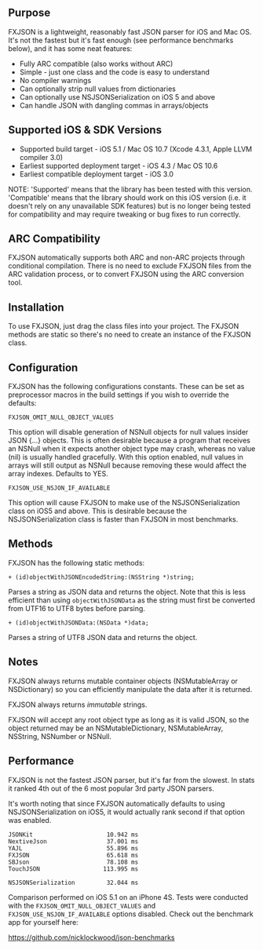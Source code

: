 Purpose
--------------

FXJSON is a lightweight, reasonably fast JSON parser for iOS and Mac OS. It's not the fastest but it's fast enough (see performance benchmarks below), and it has some neat features:

- Fully ARC compatible (also works without ARC)
- Simple - just one class and the code is easy to understand
- No compiler warnings
- Can optionally strip null values from dictionaries
- Can optionally use NSJSONSerialization on iOS 5 and above
- Can handle JSON with dangling commas in arrays/objects


Supported iOS & SDK Versions
-----------------------------

* Supported build target - iOS 5.1 / Mac OS 10.7 (Xcode 4.3.1, Apple LLVM compiler 3.0)
* Earliest supported deployment target - iOS 4.3 / Mac OS 10.6
* Earliest compatible deployment target - iOS 3.0

NOTE: 'Supported' means that the library has been tested with this version. 'Compatible' means that the library should work on this iOS version (i.e. it doesn't rely on any unavailable SDK features) but is no longer being tested for compatibility and may require tweaking or bug fixes to run correctly.


ARC Compatibility
------------------

FXJSON automatically supports both ARC and non-ARC projects through conditional compilation. There is no need to exclude FXJSON files from the ARC validation process, or to convert FXJSON using the ARC conversion tool.


Installation
---------------

To use FXJSON, just drag the class files into your project. The FXJSON methods are static so there's no need to create an instance of the FXJSON class.


Configuration
-----------------

FXJSON has the following configurations constants. These can be set as preprocessor macros in the build settings if you wish to override the defaults:

    FXJSON_OMIT_NULL_OBJECT_VALUES
    
This option will disable generation of NSNull objects for null values insider JSON {...} objects. This is often desirable because a program that receives an NSNull when it expects another object type may crash, whereas no value (nil) is usually handled gracefully. With this option enabled, null values in arrays will still output as NSNull because removing these would affect the array indexes. Defaults to YES.

    FXJSON_USE_NSJON_IF_AVAILABLE
    
This option will cause FXJSON to make use of the NSJSONSerialization class on iOS5 and above. This is desirable because the NSJSONSerialization class is faster than FXJSON in most benchmarks.


Methods
----------------

FXJSON has the following static methods:

    + (id)objectWithJSONEncodedString:(NSString *)string;

Parses a string as JSON data and returns the object. Note that this is less efficient than using `objectWithJSONData` as the string must first be converted from UTF16 to UTF8 bytes before parsing.

    + (id)objectWithJSONData:(NSData *)data;

Parses a string of UTF8 JSON data and returns the object.

	
Notes
----------------

FXJSON always returns mutable container objects (NSMutableArray or NSDictionary) so you can efficiently manipulate the data after it is returned.

FXJSON always returns *immutable* strings.

FXJSON will accept any root object type as long as it is valid JSON, so the object returned may be an NSMutableDictionary, NSMutableArray, NSString, NSNumber or NSNull.


Performance
-----------------

FXJSON is not the fastest JSON parser, but it's far from the slowest. In stats it ranked 4th out of the 6 most popular 3rd party JSON parsers.

It's worth noting that since FXJSON automatically defaults to using NSJSONSerialization on iOS5, it would actually rank second if that option was enabled.

    JSONKit                     10.942 ms
    NextiveJson                 37.001 ms
    YAJL                        55.896 ms
    FXJSON                      65.618 ms
    SBJson                      78.108 ms
    TouchJSON                  113.995 ms
    
    NSJSONSerialization         32.044 ms

Comparison performed on iOS 5.1 on an iPhone 4S. Tests were conducted with the `FXJSON_OMIT_NULL_OBJECT_VALUES` and `FXJSON_USE_NSJON_IF_AVAILABLE` options disabled. Check out the benchmark app for yourself here:

https://github.com/nicklockwood/json-benchmarks
